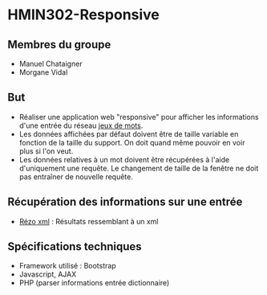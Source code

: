 # HMIN302-Responsive

## Membres du groupe
- Manuel Chataigner
- Morgane Vidal

## But
- Réaliser une application web "responsive" pour afficher les informations d'une entrée du réseau [jeux de mots](http://www.jeuxdemots.org/).
- Les données affichées par défaut doivent être de taille variable en fonction de la taille du support. On doit quand même pouvoir en voir plus si l'on veut.
- Les données relatives à un mot doivent être récupérées à l'aide d'uniquement une requête. Le changement de taille de la fenêtre ne doit pas entraîner de nouvelle requête.

## Récupération des informations sur une entrée
- [Rézo xml](http://www.jeuxdemots.org/rezo-xml.php) : Résultats ressemblant à un xml

## Spécifications techniques
- Framework utilisé : Bootstrap
- Javascript, AJAX
- PHP (parser informations entrée dictionnaire)
